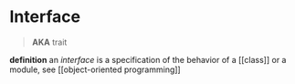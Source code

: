 # Interface

> **AKA** trait

**definition** an _interface_ is a specification of the behavior of a [[class]] or a module, see [[object-oriented programming]]
